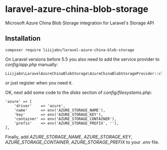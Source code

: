 # laravel-azure-china-blob-storage

Microsoft Azure China Blob Storage integration for Laravel's Storage API

## Installation

``` 
composer require liiijabn/laravel-azure-china-blob-storage
```

On Laravel versions before 5.5 you also need to add the service provider to *config/app.php* manually:

```
Liiijabn\LaravelAzureChinaBlobStorage\AzureChinaBlobStorageProvider::class,
```

or just register when you need it.

OK, next add some code to the *disks* section of *config/filesystems.php*:

```
'azure' => [
    'driver'    => 'azure',
    'name'      => env('AZURE_STORAGE_NAME'),
    'key'       => env('AZURE_STORAGE_KEY'),
    'container' => env('AZURE_STORAGE_CONTAINER'),
    'prefix'    => env('AZURE_STORAGE_PREFIX', ''),
],
```

Finally, add *AZURE_STORAGE_NAME*, *AZURE_STORAGE_KEY*, *AZURE_STORAGE_CONTAINER*, *AZURE_STORAGE_PREFIX* 
to your *.env* file.